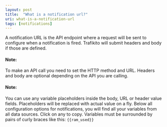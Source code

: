 ```yaml
---
layout: post
title:  "What is a notification url?"
uri: what-is-a-notification-url
tags: [notifications]
---
```


A notification URL is the API endpoint where a request will be sent to configure when a notification is fired. Trafikito will submit headers and body if those are defined.

<!-- more -->

#### Note:

To make an API call you need to set the HTTP method and URL. Headers and body are optional depending on the API you are calling.

#### Note:

You can use any variable placeholders inside the body, URL or header value fields. Placeholders will be replaced with actual value on a fly. Below all configuration options for notifications, you will find all your variables from all data sources. Click on any to copy. Variables must be surrounded by pairs of curly braces like this: `{{ram_used}}`